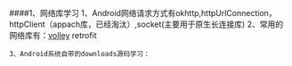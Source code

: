 ####1、网络库学习
    1、Android网络请求方式有okhttp,httpUrlConnection，httpClient（appach库，已经淘汰）,socket(主要用于原生长连接库)
    2、常用的网络库有：[volley](https://android.googlesource.com/platform/frameworks/volley)
                   retrofit

    3、Android系统自带的downloads源码学习：

